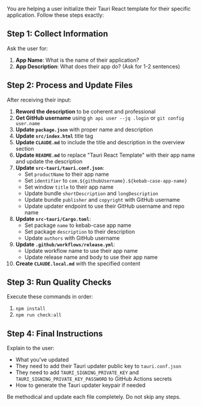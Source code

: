 You are helping a user initialize their Tauri React template for their specific application. Follow these steps exactly:

## Step 1: Collect Information

Ask the user for:

1. **App Name**: What is the name of their application?
2. **App Description**: What does their app do? (Ask for 1-2 sentences)

## Step 2: Process and Update Files

After receiving their input:

1. **Reword the description** to be coherent and professional
2. **Get GitHub username** using `gh api user --jq .login` or `git config user.name`
3. **Update `package.json`** with proper name and description
4. **Update `src/index.html`** title tag
5. **Update `CLAUDE.md`** to include the title and description in the overview section
6. **Update `README.md`** to replace "Tauri React Template" with their app name and update the description
7. **Update `src-tauri/tauri.conf.json`**:
   - Set `productName` to their app name
   - Set `identifier` to `com.${githubUsername}.${kebab-case-app-name}`
   - Set window `title` to their app name
   - Update bundle `shortDescription` and `longDescription`
   - Update bundle `publisher` and `copyright` with GitHub username
   - Update updater endpoint to use their GitHub username and repo name
8. **Update `src-tauri/Cargo.toml`**:
   - Set package `name` to kebab-case app name
   - Set package `description` to their description
   - Update `authors` with GitHub username
9. **Update `.github/workflows/release.yml`**:
   - Update workflow name to use their app name
   - Update release name and body to use their app name
10. **Create `CLAUDE.local.md`** with the specified content

## Step 3: Run Quality Checks

Execute these commands in order:

1. `npm install`
2. `npm run check:all`

## Step 4: Final Instructions

Explain to the user:

- What you've updated
- They need to add their Tauri updater public key to `tauri.conf.json`
- They need to add `TAURI_SIGNING_PRIVATE_KEY` and `TAURI_SIGNING_PRIVATE_KEY_PASSWORD` to GitHub Actions secrets
- How to generate the Tauri updater keypair if needed

Be methodical and update each file completely. Do not skip any steps.
